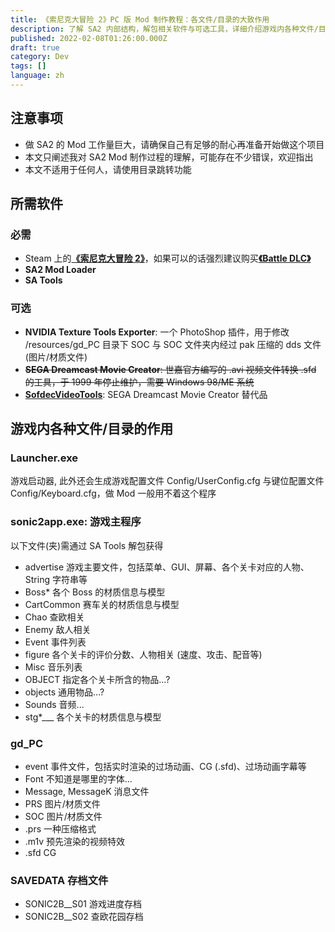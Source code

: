 ```yaml
---
title: 《索尼克大冒险 2》PC 版 Mod 制作教程：各文件/目录的大致作用
description: 了解 SA2 内部结构，解包相关软件与可选工具，详细介绍游戏内各种文件/目录功能
published: 2022-02-08T01:26:00.000Z
draft: true
category: Dev
tags: []
language: zh
---
```


## 注意事项

- 做 SA2 的 Mod 工作量巨大，请确保自己有足够的耐心再准备开始做这个项目
- 本文只阐述我对 SA2 Mod 制作过程的理解，可能存在不少错误，欢迎指出
- 本文不适用于任何人，请使用目录跳转功能

## 所需软件

### 必需

- Steam 上的[**《索尼克大冒险 2》**](https://store.steampowered.com/app/213610/Sonic_Adventure_2/)，如果可以的话强烈建议购买[**《Battle DLC》**](https://store.steampowered.com/app/217900/SONIC_ADVENTURE_2_BATTLE/)
- **SA2 Mod Loader**
- **SA Tools**

### 可选

- **NVIDIA Texture Tools Exporter**: 一个 PhotoShop 插件，用于修改 /resources/gd_PC 目录下 SOC 与 SOC 文件夹内经过 pak 压缩的 dds 文件 (图片/材质文件)
- ~~**SEGA Dreamcast Movie Creator**: 世嘉官方编写的 .avi 视频文件转换 .sfd 的工具，于 1999 年停止维护，需要 Windows 98/ME 系统~~
- [**SofdecVideoTools**](https://gamebanana.com/tools/13177): SEGA Dreamcast Movie Creator 替代品

## 游戏内各种文件/目录的作用

### Launcher.exe

游戏启动器, 此外还会生成游戏配置文件 Config/UserConfig.cfg 与键位配置文件 Config/Keyboard.cfg，做 Mod 一般用不着这个程序

### sonic2app.exe: 游戏主程序

以下文件(夹)需通过 SA Tools 解包获得

- advertise 游戏主要文件，包括菜单、GUI、屏幕、各个关卡对应的人物、String 字符串等
- Boss\* 各个 Boss 的材质信息与模型
- CartCommon 赛车关的材质信息与模型
- Chao 查欧相关
- Enemy 敌人相关
- Event 事件列表
- figure 各个关卡的评价分数、人物相关 (速度、攻击、配音等)
- Misc 音乐列表
- OBJECT 指定各个关卡所含的物品...?
- objects 通用物品...?
- Sounds 音频...
- stg\*\_\_\_ 各个关卡的材质信息与模型

### gd_PC

- event 事件文件，包括实时渲染的过场动画、CG (.sfd)、过场动画字幕等
- Font 不知道是哪里的字体...
- Message, MessageK 消息文件
- PRS 图片/材质文件
- SOC 图片/材质文件
- .prs 一种压缩格式
- .m1v 预先渲染的视频特效
- .sfd CG

### SAVEDATA 存档文件

- SONIC2B\_\_S01 游戏进度存档
- SONIC2B\_\_S02 查欧花园存档
